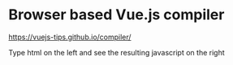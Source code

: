 # Browser based Vue.js compiler

https://vuejs-tips.github.io/compiler/


Type html on the left and see the resulting javascript on the right
